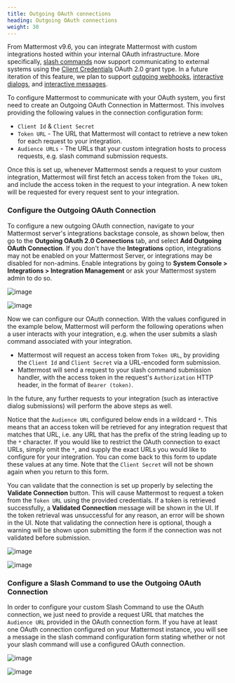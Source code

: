 ```yaml
---
title: Outgoing OAuth connections
heading: Outgoing OAuth connections
weight: 30
---
```


From Mattermost v9.6, you can integrate Mattermost with custom integrations hosted within your internal OAuth infrastructure. More specifically, [slash commands](https://developers.mattermost.com/integrate/slash-commands/custom) now support communicating to external systems using the [Client Credentials](https://oauth.net/2/grant-types/client-credentials) OAuth 2.0 grant type. In a future iteration of this feature, we plan to support [outgoing webhooks](https://developers.mattermost.com/integrate/webhooks/outgoing), [interactive dialogs](https://developers.mattermost.com/integrate/plugins/interactive-dialogs), and [interactive messages](https://developers.mattermost.com/integrate/plugins/interactive-messages).

To configure Mattermost to communicate with your OAuth system, you first need to create an Outgoing OAuth Connection in Mattermost. This involves providing the following values in the connection configuration form:

- `Client Id` & `Client Secret`
- `Token URL` - The URL that Mattermost will contact to retrieve a new token for each request to your integration.
- `Audience URLs` - The URLs that your custom integration hosts to process requests, e.g. slash command submission requests.

Once this is set up, whenever Mattermost sends a request to your custom integration, Mattermost will first fetch an access token from the `Token URL`, and include the access token in the request to your integration. A new token will be requested for every request sent to your integration.

### Configure the Outgoing OAuth Connection

To configure a new outgoing OAuth connection, navigate to your Mattermost server's integrations backstage console, as shown below, then go to the **Outgoing OAuth 2.0 Connections** tab, and select **Add Outgoing OAuth Connection**. If you don't have the **Integrations** option, integrations may not be enabled on your Mattermost Server, or integrations may be disabled for non-admins. Enable integrations by going to **System Console > Integrations > Integration Management** or ask your Mattermost system admin to do so.

![image](product_switcher.png)

![image](backstage_sidebar.png)

Now we can configure our OAuth connection. With the values configured in the example below, Mattermost will perform the following operations when a user interacts with your integration, e.g. when the user submits a slash command associated with your integration.

- Mattermost will request an access token from `Token URL`, by providing the `Client Id` and `Client Secret` via a URL-encoded form submission.
- Mattermost will send a request to your slash command submission handler, with the access token in the request's `Authorization` HTTP header, in the format of `Bearer (token)`.

In the future, any further requests to your integration (such as interactive dialog submissions) will perform the above steps as well.

Notice that the `Audience URL` configured below ends in a wildcard `*`. This means that an access token will be retrieved for any integration request that matches that URL, i.e. any URL that has the prefix of the string leading up to the `*` character. If you would like to restrict the OAuth connection to exact URLs, simply omit the `*`, and supply the exact URLs you would like to configure for your integration. You can come back to this form to update these values at any time. Note that the `Client Secret` will not be shown again when you return to this form.

You can validate that the connection is set up properly by selecting the **Validate Connection** button. This will cause Mattermost to request a token from the `Token URL` using the provided credentials. If a token is retrieved successfully, a **Validated Connection** message will be shown in the UI. If the token retrieval was unsuccessful for any reason, an error will be shown in the UI. Note that validating the connection here is optional, though a warning will be shown upon submitting the form if the connection was not validated before submission.

![image](add_outgoing_oauth_connection_form.png)

![image](edit_outgoing_oauth_connection_form.png)

### Configure a Slash Command to use the Outgoing OAuth Connection

In order to configure your custom Slash Command to use the OAuth connection, we just need to provide a request URL that matches the `Audience URL` provided in the OAuth connection form. If you have at least one OAuth connection configured on your Mattermost instance, you will see a message in the slash command configuration form stating whether or not your slash command will use a configured OAuth connection.

![image](slash_command_form_not_connected.png)

![image](slash_command_form_connection.png)
